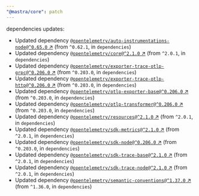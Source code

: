 ```yaml
---
"@mastra/core": patch
---
```

dependencies updates:
  - Updated dependency [`@opentelemetry/auto-instrumentations-node@^0.65.0` ↗︎](https://www.npmjs.com/package/@opentelemetry/auto-instrumentations-node/v/0.65.0) (from `^0.62.1`, in `dependencies`)
  - Updated dependency [`@opentelemetry/core@^2.1.0` ↗︎](https://www.npmjs.com/package/@opentelemetry/core/v/2.1.0) (from `^2.0.1`, in `dependencies`)
  - Updated dependency [`@opentelemetry/exporter-trace-otlp-grpc@^0.206.0` ↗︎](https://www.npmjs.com/package/@opentelemetry/exporter-trace-otlp-grpc/v/0.206.0) (from `^0.203.0`, in `dependencies`)
  - Updated dependency [`@opentelemetry/exporter-trace-otlp-http@^0.206.0` ↗︎](https://www.npmjs.com/package/@opentelemetry/exporter-trace-otlp-http/v/0.206.0) (from `^0.203.0`, in `dependencies`)
  - Updated dependency [`@opentelemetry/otlp-exporter-base@^0.206.0` ↗︎](https://www.npmjs.com/package/@opentelemetry/otlp-exporter-base/v/0.206.0) (from `^0.203.0`, in `dependencies`)
  - Updated dependency [`@opentelemetry/otlp-transformer@^0.206.0` ↗︎](https://www.npmjs.com/package/@opentelemetry/otlp-transformer/v/0.206.0) (from `^0.203.0`, in `dependencies`)
  - Updated dependency [`@opentelemetry/resources@^2.1.0` ↗︎](https://www.npmjs.com/package/@opentelemetry/resources/v/2.1.0) (from `^2.0.1`, in `dependencies`)
  - Updated dependency [`@opentelemetry/sdk-metrics@^2.1.0` ↗︎](https://www.npmjs.com/package/@opentelemetry/sdk-metrics/v/2.1.0) (from `^2.0.1`, in `dependencies`)
  - Updated dependency [`@opentelemetry/sdk-node@^0.206.0` ↗︎](https://www.npmjs.com/package/@opentelemetry/sdk-node/v/0.206.0) (from `^0.203.0`, in `dependencies`)
  - Updated dependency [`@opentelemetry/sdk-trace-base@^2.1.0` ↗︎](https://www.npmjs.com/package/@opentelemetry/sdk-trace-base/v/2.1.0) (from `^2.0.1`, in `dependencies`)
  - Updated dependency [`@opentelemetry/sdk-trace-node@^2.1.0` ↗︎](https://www.npmjs.com/package/@opentelemetry/sdk-trace-node/v/2.1.0) (from `^2.0.1`, in `dependencies`)
  - Updated dependency [`@opentelemetry/semantic-conventions@^1.37.0` ↗︎](https://www.npmjs.com/package/@opentelemetry/semantic-conventions/v/1.37.0) (from `^1.36.0`, in `dependencies`)
